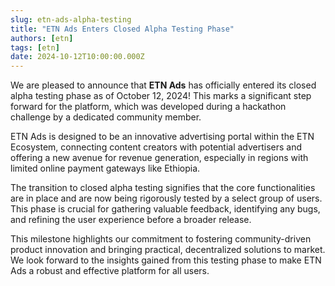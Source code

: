 ```yaml
---
slug: etn-ads-alpha-testing
title: "ETN Ads Enters Closed Alpha Testing Phase"
authors: [etn]
tags: [etn]
date: 2024-10-12T10:00:00.000Z
---
```


We are pleased to announce that **ETN Ads** has officially entered its closed alpha testing phase as of October 12, 2024! This marks a significant step forward for the platform, which was developed during a hackathon challenge by a dedicated community member.

<!--truncate-->

ETN Ads is designed to be an innovative advertising portal within the ETN Ecosystem, connecting content creators with potential advertisers and offering a new avenue for revenue generation, especially in regions with limited online payment gateways like Ethiopia.

The transition to closed alpha testing signifies that the core functionalities are in place and are now being rigorously tested by a select group of users. This phase is crucial for gathering valuable feedback, identifying any bugs, and refining the user experience before a broader release.

This milestone highlights our commitment to fostering community-driven product innovation and bringing practical, decentralized solutions to market. We look forward to the insights gained from this testing phase to make ETN Ads a robust and effective platform for all users.
